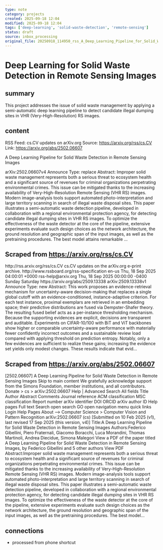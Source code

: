 ```yaml
---
type: note
category: projects
created: 2025-09-18 12:04
modified: 2025-09-18 12:04
tags: ['deep-learning', 'solid-waste-detection', 'remote-sensing']
status: draft
source: inbox_processing
original_file: 20250918_114950_rss_A_Deep_Learning_Pipeline_for_Solid_Waste_Detection.txt
---
```


# Deep Learning for Solid Waste Detection in Remote Sensing Images

## summary
This project addresses the issue of solid waste management by applying a semi-automatic deep learning pipeline to detect candidate illegal dumping sites in VHR (Very-High-Resolution) RS images.

## content
RSS Feed: cs.CV updates on arXiv.org
Source: https://arxiv.org/rss/cs.CV
Link: https://arxiv.org/abs/2502.06607

A Deep Learning Pipeline for Solid Waste Detection in Remote Sensing Images

arXiv:2502.06607v4 Announce Type: replace Abstract: Improper solid waste management represents both a serious threat to ecosystem health and a significant source of revenues for criminal organizations perpetrating environmental crimes. This issue can be mitigated thanks to the increasing availability of Very-High-Resolution Remote Sensing (VHR RS) images. Modern image-analysis tools support automated photo-interpretation and large territory scanning in search of illegal waste disposal sites. This paper illustrates a semi-automatic waste detection pipeline, developed in collaboration with a regional environmental protection agency, for detecting candidate illegal dumping sites in VHR RS images. To optimize the effectiveness of the waste detector at the core of the pipeline, extensive experiments evaluate such design choices as the network architecture, the ground resolution and geographic span of the input images, as well as the pretraining procedures. The best model attains remarkable ...

## Scraped from https://arxiv.org/rss/cs.CV
<?xml version='1.0' encoding='UTF-8'?>
<rss xmlns:arxiv="http://arxiv.org/schemas/atom" xmlns:dc="http://purl.org/dc/elements/1.1/" xmlns:atom="http://www.w3.org/2005/Atom" xmlns:content="http://purl.org/rss/1.0/modules/content/" version="2.0">
  <channel>
    <title>cs.CV updates on arXiv.org</title>
    <link>http://rss.arxiv.org/rss/cs.CV</link>
    <description>cs.CV updates on the arXiv.org e-print archive.</description>
    <atom:link href="http://rss.arxiv.org/rss/cs.CV" rel="self" type="application/rss+xml"/>
    <docs>http://www.rssboard.org/rss-specification</docs>
    <language>en-us</language>
    <lastBuildDate>Thu, 18 Sep 2025 04:00:01 +0000</lastBuildDate>
    <managingEditor>rss-help@arxiv.org</managingEditor>
    <pubDate>Thu, 18 Sep 2025 00:00:00 -0400</pubDate>
    <skipDays>
      <day>Sunday</day>
      <day>Saturday</day>
    </skipDays>
    <item>
      <title>Proximity-Based Evidence Retrieval for Uncertainty-Aware Neural Networks</title>
      <link>https://arxiv.org/abs/2509.13338</link>
      <description>arXiv:2509.13338v1 Announce Type: new 
Abstract: This work proposes an evidence-retrieval mechanism for uncertainty-aware decision-making that replaces a single global cutoff with an evidence-conditioned, instance-adaptive criterion. For each test instance, proximal exemplars are retrieved in an embedding space; their predictive distributions are fused via Dempster-Shafer theory. The resulting fused belief acts as a per-instance thresholding mechanism. Because the supporting evidences are explicit, decisions are transparent and auditable. Experiments on CIFAR-10/100 with BiT and ViT backbones show higher or comparable uncertainty-aware performance with materially fewer confidently incorrect outcomes and a sustainable review load compared with applying threshold on prediction entropy. Notably, only a few evidences are sufficient to realize these gains; increasing the evidence set yields only modest changes. These results indicate that evid...


## Scraped from https://arxiv.org/abs/2502.06607
[2502.06607] A Deep Learning Pipeline for Solid Waste Detection in Remote Sensing Images Skip to main content We gratefully acknowledge support from the Simons Foundation, member institutions, and all contributors. Donate &gt; cs &gt; arXiv:2502.06607 Help | Advanced Search All fields Title Author Abstract Comments Journal reference ACM classification MSC classification Report number arXiv identifier DOI ORCID arXiv author ID Help pages Full text Search open search GO open navigation menu quick links Login Help Pages About --> Computer Science > Computer Vision and Pattern Recognition arXiv:2502.06607 (cs) [Submitted on 10 Feb 2025 (v1), last revised 17 Sep 2025 (this version, v4)] Title:A Deep Learning Pipeline for Solid Waste Detection in Remote Sensing Images Authors:Federico Gibellini, Piero Fraternali, Giacomo Boracchi, Luca Morandini, Thomas Martinoli, Andrea Diecidue, Simona Malegori View a PDF of the paper titled A Deep Learning Pipeline for Solid Waste Detection in Remote Sensing Images, by Federico Gibellini and 5 other authors View PDF Abstract:Improper solid waste management represents both a serious threat to ecosystem health and a significant source of revenues for criminal organizations perpetrating environmental crimes. This issue can be mitigated thanks to the increasing availability of Very-High-Resolution Remote Sensing (VHR RS) images. Modern image-analysis tools support automated photo-interpretation and large territory scanning in search of illegal waste disposal sites. This paper illustrates a semi-automatic waste detection pipeline, developed in collaboration with a regional environmental protection agency, for detecting candidate illegal dumping sites in VHR RS images. To optimize the effectiveness of the waste detector at the core of the pipeline, extensive experiments evaluate such design choices as the network architecture, the ground resolution and geographic span of the input images, as well as the pretraining procedures. The best model...


## connections
- processed from phone shortcut
